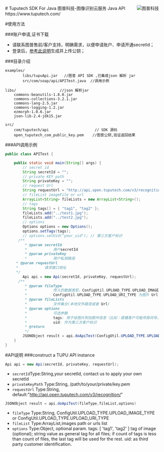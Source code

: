 <a href="https://www.tuputech.com/">
    <img src="https://www.tuputech.com/zh/images/brandpage/tuputech_logo_horizontal_black.png" alt="图普科技"
         title="图普科技" align="right" />
</a>
# Tuputech SDK For Java
图普科技-图像识别云服务 Java API https://www.tuputech.com/

#使用方法

###账户申请,证书下载
- 请联系图普售前/客户支持，明确需求，以便申请账户、申请开通secretId；
- 登录后，<a href="https://www.tuputech.com/account/cert">参考此说明</a>生成并上传公钥；

###目录介绍
````
examples/  				 
		libs/tupuApi.jar   //图普 API SDK ,已集成json 解析 jar
        src/com/soap/api/APITest.java  //调用示例
        
libs/					 //json 解析jar
	commons-beanutils-1.8.0.jar
	commons-collections-3.2.1.jar
	commons-lang-2.5.jar
	commons-logging-1.2.jar
	ezmorph-1.0.6.jar
	json-lib-2.4-jdk15.jar
    
src/					
	com/tuputech/api				     // SDK 源码
	open_tuputech_com_public_key.pem	//图普公钥,验证返回结果
````
###API调用示例
```java
public class APITest {

	public static void main(String[] args) {
		// secret id
		String secretId = "";
		// private KEY path
		String privateKey = "";
		// request Url
		String requestUrl = "http://api.open.tuputech.com/v3/recognition/";
		// fileList imageFile or url
		ArrayList<String> fileLists = new ArrayList<String>();
		// tags
		String tags[] = { "tag1", "tag2" };
		fileLists.add("../test1.jpg");
		fileLists.add("../test2.jpg");
		// options
		Options options = new Options();
		options.setTags(tags);
		// options.setUid("your_uid"); // 第三方客户标识
      /**
    	 * @param secretId
    	 *            用户secretId
    	 * @param privateKey
    	 *            用户私钥路径
	 * @param requestUrl
	 *            请求接口地址
  	 */
		Api api = new Api(secretId, privateKey, requestUrl);
      /**
    	 * @param fileType
    	 *            传入的数据类型，ConfigUtil.UPLOAD_TYPE.UPLOAD_IMAGE_TYPE为本地文件
    	 *            ConfigUtil.UPLOAD_TYPE.UPLOAD_URI_TYPE 为图片 Url
    	 * @param fileLists
    	 *            文件集合(本地文件路径或者 Url)
    	 * @param options
    	 *            可选参数
    	 *            tags: 用于给图片附加额外信息（比如：直播客户可能传房间号，或者主播ID信息）。方便后续根据tag搜索到相关的图片
	 	 *            uid: 作为第三方客户标识
    	 * @return
    	 */
		JSONObject result = api.doApiTest(ConfigUtil.UPLOAD_TYPE.UPLOAD_IMAGE_TYPE, fileLists, options);
	}
}
```
#API说明
###construct a TUPU API instance
```java
Api api = new Api(secretId, privateKey, requestUrl);
```
- `secretId`Type:String,your secretId, contact us to apply your own secretId
- `privateKeyPath` Type:String, /path/to/your/private/key.pem
- `requestUrl` Type:String, default:"http://api.open.tuputech.com/v3/recognition/"

```java
JSONObject result = api.doApiTest(fileType,fileList,options)
```
- `fileType` Type:String, ConfigUtil.UPLOAD_TYPE.UPLOAD_IMAGE_TYPE or ConfigUtil.UPLOAD_TYPE.UPLOAD_URI_TYPE
- `fileList` Type:ArrayList<String>,images path or urls list
- `options`  Type:Object, optional param.
			 tags: [ 'tag1', 'tag2' ] tag of image (optional); string value as general tag for all files; if count of tags is less than 					count of files, the last tag will be used for the rest.
			 uid: as third party customer identification.






